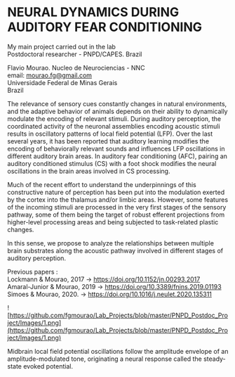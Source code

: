 # NEURAL DYNAMICS DURING AUDITORY FEAR CONDITIONING

My main project carried out in the lab<br />
Postdoctoral researcher - PNPD/CAPES. Brazil

Flavio Mourao. Nucleo de Neurociencias - NNC<br />
email: mourao.fg@gmail.com<br />
Universidade Federal de Minas Gerais<br />
Brazil<br />
 
The relevance of sensory cues constantly changes in natural environments, and the adaptive behavior of animals depends on their ability to dynamically modulate the encoding of relevant stimuli. During auditory perception, the coordinated activity of the neuronal assemblies encoding acoustic stimuli results in oscillatory patterns of local field potential (LFP). Over the last several years, it has been reported that auditory learning modifies the encoding of behaviorally relevant sounds and influences LFP oscillations in different auditory brain areas. In auditory fear conditioning (AFC), pairing an auditory conditioned stimulus (CS) with a foot shock modifies the neural oscillations in the brain areas involved in CS processing.

Much of the recent effort to understand the underpinnings of this constructive nature of perception has been put into the modulation exerted by the cortex into the thalamus and/or limbic areas. However, some features of the incoming stimuli are processed in the very first stages of the sensory pathway, some of them being the target of robust efferent projections from higher-level processing areas and being subjected to task-related plastic changes. 

In this sense, we propose to analyze the relationships between multiple brain substrates along the acoustic pathway involved in different stages of auditory perception.


Previous papers : <br />
Lockmann & Mourao, 2017         ->  https://doi.org/10.1152/jn.00293.2017<br />
Amaral-Junior & Mourao, 2019    ->  https://doi.org/10.3389/fnins.2019.01193<br />
Simoes & Mourao, 2020.          ->  https://doi.org/10.1016/j.neulet.2020.135311

![https://github.com/fgmourao/Lab_Projects/blob/master/PNPD_Postdoc_Project/Images/1.png](https://github.com/fgmourao/Lab_Projects/blob/master/PNPD_Postdoc_Project/Images/1.png)

Midbrain local field potential oscillations follow the amplitude envelope of an amplitude-modulated tone, originating a neural response called the steady-state evoked potential.

